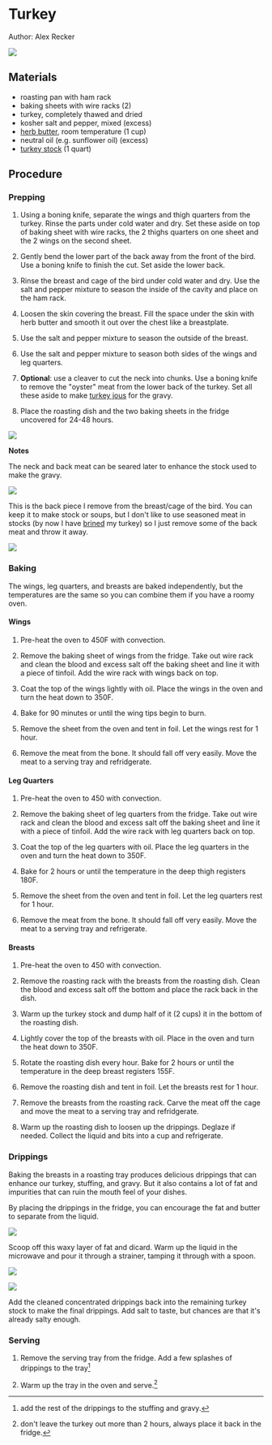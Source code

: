 # Turkey

Author: Alex Recker

![](../images/turkey.jpg)

## Materials

- roasting pan with ham rack
- baking sheets with wire racks (2)
- turkey, completely thawed and dried
- kosher salt and pepper, mixed (excess)
- [herb butter](./herb-butter.md), room temperature (1 cup)
- neutral oil (e.g. sunflower oil) (excess)
- [turkey stock](./turkey-stock.md) (1 quart)

## Procedure

### Prepping

1. Using a boning knife, separate the wings and thigh quarters from the turkey.  Rinse the parts under cold water and dry.  Set these aside on top of baking sheet with wire racks, the 2 thighs quarters on one sheet and the 2 wings on the second sheet.

2. Gently bend the lower part of the back away from the front of the bird.  Use a boning knife to finish the cut.  Set aside the lower back.

3. Rinse the breast and cage of the bird under cold water and dry.  Use the salt and pepper mixture to season the inside of the cavity and place on the ham rack.

4. Loosen the skin covering the breast.  Fill the space under the skin with herb butter and smooth it out over the chest like a breastplate.

5. Use the salt and pepper mixture to season the outside of the breast.

6. Use the salt and pepper mixture to season both sides of the wings and leg quarters.

7. **Optional**: use a cleaver to cut the neck into chunks.  Use a boning knife to remove the "oyster" meat from the lower back of the turkey.  Set all these aside to make [turkey jous](./turkey-jous.md) for the gravy.

8. Place the roasting dish and the two baking sheets in the fridge uncovered for 24-48 hours.

![](../images/turkey-prep.jpg)

**Notes**

The neck and back meat can be seared later to enhance the stock used to make the gravy.

![](../images/turkey-jous-parts.jpg)

This is the back piece I remove from the breast/cage of the bird.  You can keep it to make stock or soups, but I don't like to use seasoned meat in stocks (by now I have [brined](./turkey-brine.md) my turkey) so I just remove some of the back meat and throw it away.

![](../images/turkey-back-piece.jpg)

### Baking

The wings, leg quarters, and breasts are baked independently, but the temperatures are the same so you can combine them if you have a roomy oven.

#### Wings

1. Pre-heat the oven to 450F with convection.

2. Remove the baking sheet of wings from the fridge.  Take out wire rack and clean the blood and excess salt off the baking sheet and line it with a piece of tinfoil.  Add the wire rack with wings back on top.

3. Coat the top of the wings lightly with oil.  Place the wings in the oven and turn the heat down to 350F.

4. Bake for 90 minutes or until the wing tips begin to burn.

5. Remove the sheet from the oven and tent in foil.  Let the wings rest for 1 hour.

6. Remove the meat from the bone.  It should fall off very easily.  Move the meat to a serving tray and refridgerate.

#### Leg Quarters

1. Pre-heat the oven to 450 with convection.

2. Remove the baking sheet of leg quarters from the fridge.  Take out wire rack and clean the blood and excess salt off the baking sheet and line it with a piece of tinfoil.  Add the wire rack with leg quarters back on top.

3. Coat the top of the leg quarters with oil.  Place the leg quarters in the oven and turn the heat down to 350F.

4. Bake for 2 hours or until the temperature in the deep thigh registers 180F.

5. Remove the sheet from the oven and tent in foil. Let the leg quarters rest for 1 hour.

6. Remove the meat from the bone.  It should fall off very easily.  Move the meat to a serving tray and refrigerate.

#### Breasts

1. Pre-heat the oven to 450 with convection.

2. Remove the roasting rack with the breasts from the roasting dish.  Clean the blood and excess salt off the bottom and place the rack back in the dish.

3. Warm up the turkey stock and dump half of it (2 cups) it in the bottom of the roasting dish.

4. Lightly cover the top of the breasts with oil.  Place in the oven and turn the heat down to 350F.

5. Rotate the roasting dish every hour.  Bake for 2 hours or until the temperature in the deep breast registers 155F.

6. Remove the roasting dish and tent in foil.  Let the breasts rest for 1 hour.

7. Remove the breasts from the roasting rack.  Carve the meat off the cage and move the meat to a serving tray and refridgerate.

8. Warm up the roasting dish to loosen up the drippings.  Deglaze if needed.  Collect the liquid and bits into a cup and refrigerate.

### Drippings

Baking the breasts in a roasting tray produces delicious drippings that can enhance our turkey, stuffing, and gravy.  But it also contains a lot of fat and impurities that can ruin the mouth feel of your dishes.

By placing the drippings in the fridge, you can encourage the fat and butter to separate from the liquid.

![](../images/drippings-cold.jpg)

Scoop off this waxy layer of fat and dicard.  Warm up the liquid in the microwave and pour it through a strainer, tamping it through with a spoon.

![](../images/drippings-filter.jpg)

![](../images/drippings-cleaned.jpg)

Add the cleaned concentrated drippings back into the remaining turkey stock to make the final drippings.  Add salt to taste, but chances are that it's already salty enough.

### Serving

1. Remove the serving tray from the fridge.  Add a few splashes of drippings to the tray[^1]

2. Warm up the tray in the oven and serve.[^2]

[^1]: add the rest of the drippings to the stuffing and gravy.
[^2]: don't leave the turkey out more than 2 hours, always place it back in the fridge.
